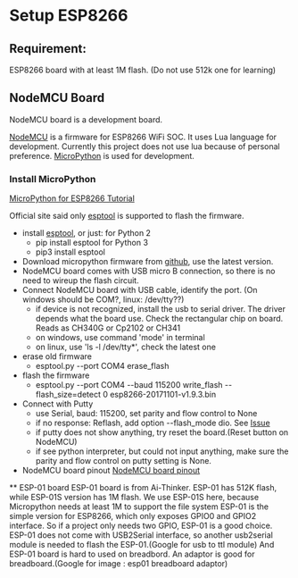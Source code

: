 # Setup ESP8266 
## Requirement:
ESP8266 board with at least 1M flash. (Do not use 512k one for learning)
## NodeMCU Board
NodeMCU board is a development board.

[NodeMCU](https://github.com/nodemcu/nodemcu-firmware) is a firmware for ESP8266 WiFi SOC. It uses Lua language for development.
Currently this project does not use lua because of personal preference. [MicroPython](http://micropython.org) is used for development.
### Install MicroPython
[MicroPython for ESP8266 Tutorial](http://docs.micropython.org/en/v1.9.2/esp8266/esp8266/tutorial/index.html)

Official site said only [esptool](https://github.com/espressif/esptool/) is supported to flash the firmware. 
* install [esptool](https://github.com/espressif/esptool/), or just:
for Python 2
	* pip install esptool
for Python 3
	* pip3 install esptool
* Download micropython firmware from [github](http://micropython.org/download#esp8266), use the latest version. 
* NodeMCU board comes with USB micro B connection, so there is no need to wireup the flash circuit.
* Connect NodeMCU board with USB cable, identify the port. (On windows should be COM?, linux: /dev/tty??)
	* if device is not recognized, install the usb to serial driver. The driver depends what the board use. Check the rectangular chip on board. Reads as CH340G or Cp2102 or CH341
	* on windows, use command 'mode' in terminal
	* on linux, use 'ls -l /dev/tty\*', check the latest one
* erase old firmware
	* esptool.py --port COM4 erase_flash
* flash the firmware
	* esptool.py --port COM4 --baud 115200 write_flash --flash_size=detect 0 esp8266-20171101-v1.9.3.bin
* Connect with Putty
	* use Serial, baud: 115200, set parity and flow control to None
	* if no response: Reflash, add option --flash_mode dio. See [Issue](https://github.com/nodemcu/nodemcu-firmware/issues/2009)
	* if putty does not show anything, try reset the board.(Reset button on NodeMCU)
	* if see python interpreter, but could not input anything, make sure the parity and flow control on putty setting is None.
* NodeMCU board pinout
[NodeMCU board pinout](https://github.com/nodemcu/nodemcu-devkit-v1.0)

** ESP-01 board
ESP-01 board is from Ai-Thinker. ESP-01 has 512K flash, while ESP-01S version has 1M flash. We use ESP-01S here, because Micropython needs at least 1M to support the file system
ESP-01 is the simple version for ESP8266, which only exposes GPIO0 and GPIO2 interface. So if a project only needs two GPIO, ESP-01 is a good choice.
ESP-01 does not come with USB2Serial interface, so another usb2serial module is needed to flash the ESP-01.(Google for usb to ttl module)
And ESP-01 board is hard to used on breadbord. An adaptor is good for breadboard.(Google for image : esp01 breadboard adaptor)

